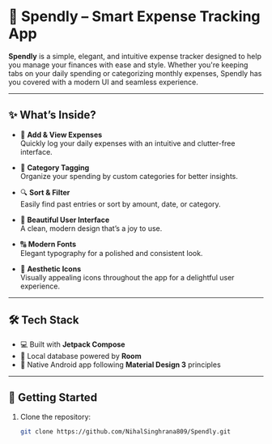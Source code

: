 # 💸 Spendly – Smart Expense Tracking App

**Spendly** is a simple, elegant, and intuitive expense tracker designed to help you manage your finances with ease and style. Whether you're keeping tabs on your daily spending or categorizing monthly expenses, Spendly has you covered with a modern UI and seamless experience.

---

## ✨ What’s Inside?

- 🧾 **Add & View Expenses**  
  Quickly log your daily expenses with an intuitive and clutter-free interface.

- 🎯 **Category Tagging**  
  Organize your spending by custom categories for better insights.

- 🔍 **Sort & Filter**  
  Easily find past entries or sort by amount, date, or category.

- 💅 **Beautiful User Interface**  
  A clean, modern design that’s a joy to use.

- 🔠 **Modern Fonts**  
  Elegant typography for a polished and consistent look.

- 🎨 **Aesthetic Icons**  
  Visually appealing icons throughout the app for a delightful user experience.

---

## 🛠️ Tech Stack

- 💻 Built with **Jetpack Compose**
- 📁 Local database powered by **Room**
- 📱 Native Android app following **Material Design 3** principles

---

## 🚀 Getting Started

1. Clone the repository:
   ```bash
   git clone https://github.com/NihalSinghrana809/Spendly.git
